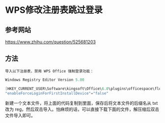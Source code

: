 # WPS修改注册表跳过登录

## 参考网站

<https://www.zhihu.com/question/525681203>

## 方法

    导入以下注册表，禁用 WPS Office 强制登录功能：

``` C#
Windows Registry Editor Version 5.00

[HKEY_CURRENT_USER\Software\kingsoft\Office\6.0\plugins\officespace\flogin]
"enableForceLoginForFirstInstallDevice"="false"
```

新建一个文本文件，将上面的代码复制到里面，保存后将文本文件的后缀名从 txt 改为 reg，然后双击导入。怕麻烦的话，可以直接下载下面的文件，解压缩后双击文件导入即可。
